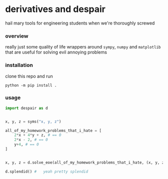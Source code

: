 # derivatives and despair

hail mary tools for engineering students when we're thoroughly screwed

### overview

really just some quality of life wrappers around `sympy`, `numpy` and `matplotlib`
that are useful for solving evil annoying problems


### installation

clone this repo and run 
```
python -m pip install .
```


### usage

```python
import despair as d


x, y, z = syms("x, y, z")

all_of_my_homework_problems_that_i_hate = [
    2*x + 4*y + z, # == 0
    2*x - 2, # == 0
    y+4, # == 0
]


x, y, z = d.solve_eoe(all_of_my_homework_problems_that_i_hate, (x, y, z))

d.splendid() #   yeah pretty splendid
```